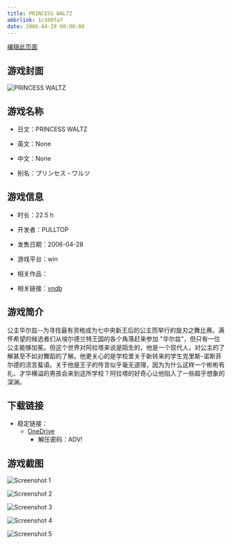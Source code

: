 ```yaml
---
title: PRINCESS WALTZ
abbrlink: 1c500fa7
date: 2006-04-28 00:00:00
---
```

[编辑此页面](https://github.com/ACG-3/ADV3-source/blob/main/source/_posts/games/PRINCESS%20WALTZ.md)

## 游戏封面

![PRINCESS WALTZ](https://pan.timero.xyz/d/onedrive/img_lib_001/PRINCESS%20WALTZ_cover.avif)


## 游戏名称

- 日文：PRINCESS WALTZ
- 英文：None
- 中文：None

- 别名：プリンセス・ワルツ


## 游戏信息

- 时长：22.5 h
- 开发者：PULLTOP
- 发售日期：2006-04-28
- 游戏平台：win
- 相关作品：

- 相关链接：[vndb](https://vndb.org/v156)


## 游戏简介

公主华尔兹--为寻找最有资格成为七中央新王后的公主而举行的旋刃之舞比赛。满怀希望的候选者们从埃尔德兰特王国的各个角落赶来参加 "华尔兹"，但只有一位公主能够加冕。但这个世界对阿拉塔来说是陌生的，他是一个现代人，对公主的了解甚至不如对舞蹈的了解。他更关心的是学校里关于新转来的学生克里斯-诺斯菲尔德的流言蜚语。关于他是王子的传言似乎毫无道理，因为为什么这样一个彬彬有礼、才华横溢的男孩会来到这所学校？阿拉塔的好奇心让他陷入了一些超乎想象的深渊。




## 下载链接

- 稳定链接：
    - [OneDrive](https://pan.timero.xyz/onedrive/adv_lib_001/PRINCESS%20WALTZ)
        - 解压密码：ADV!



## 游戏截图


![Screenshot 1](https://pan.timero.xyz/d/onedrive/img_lib_001/PRINCESS%20WALTZ_Screenshot_1.avif)

![Screenshot 2](https://pan.timero.xyz/d/onedrive/img_lib_001/PRINCESS%20WALTZ_Screenshot_2.avif)

![Screenshot 3](https://pan.timero.xyz/d/onedrive/img_lib_001/PRINCESS%20WALTZ_Screenshot_3.avif)

![Screenshot 4](https://pan.timero.xyz/d/onedrive/img_lib_001/PRINCESS%20WALTZ_Screenshot_4.avif)

![Screenshot 5](https://pan.timero.xyz/d/onedrive/img_lib_001/PRINCESS%20WALTZ_Screenshot_5.avif)

